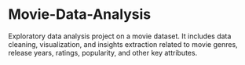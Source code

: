 # Movie-Data-Analysis
Exploratory data analysis project on a movie dataset. It includes data cleaning, visualization, and insights extraction related to movie genres, release years, ratings, popularity, and other key attributes.
